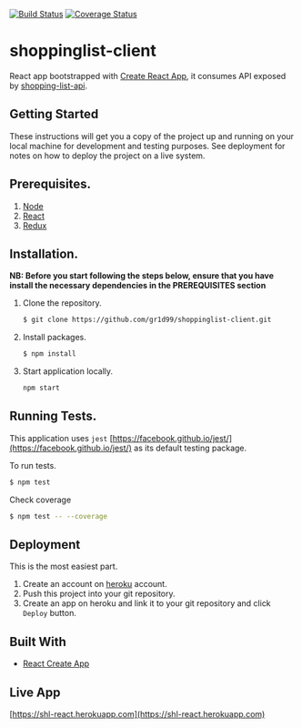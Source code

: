 [![Build Status](https://travis-ci.org/gr1d99/shoppinglist-client.svg?branch=develop)](https://travis-ci.org/gr1d99/shoppinglist-client) [![Coverage Status](https://coveralls.io/repos/github/gr1d99/shoppinglist-client/badge.svg)](https://coveralls.io/github/gr1d99/shoppinglist-client)

# shoppinglist-client

React app bootstrapped with [Create React App](https://github.com/facebookincubator/create-react-app), it consumes API exposed by [shopping-list-api](https://github.com/gr1d99/shopping-list-api).

## Getting Started
These instructions will get you a copy of the project up and running on your local machine for development and testing purposes. See deployment for notes on how to deploy the project on a live system.

## Prerequisites.
1. [Node](https://nodejs.org/en/)
2. [React](https://reactjs.org/)
3. [Redux](https://redux.js.org/) 

## Installation.
**NB: Before you start following the steps below, ensure that you have install the necessary dependencies in the PREREQUISITES section**
1. Clone the repository.

   ```bash
   $ git clone https://github.com/gr1d99/shoppinglist-client.git
   ```

2. Install packages.

   ```bash
   $ npm install
   ```

3. Start application locally.

    ```bash
    npm start
    ```
    
## Running Tests.
This application uses `jest` [https://facebook.github.io/jest/](https://facebook.github.io/jest/) as its default testing package.

To run tests. 
```bash
$ npm test
```

Check coverage
```bash
$ npm test -- --coverage
```

## Deployment

This is the most easiest part.
1. Create an account on [heroku](https://www.heroku.com/) account.
2. Push this project into your git repository.
3. Create an app on heroku and link it to your git repository and click `Deploy` button.

## Built With

* [React Create App](https://github.com/facebook/create-react-app)


## Live App
[https://shl-react.herokuapp.com](https://shl-react.herokuapp.com)